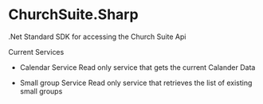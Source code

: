 ChurchSuite.Sharp
================

.Net Standard SDK for accessing the Church Suite Api

Current Services
- Calendar Service
Read only service that gets the current Calander Data

- Small group Service
Read only service that retrieves the list of existing small groups


